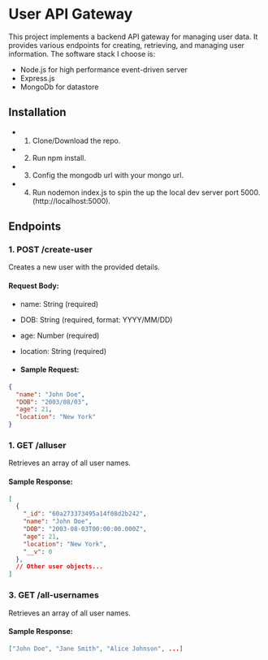 # User API Gateway

This project implements a backend API gateway for managing user data. It provides various endpoints for creating, retrieving, and managing user information.
The software stack I choose is:

- Node.js for high performance event-driven server
- Express.js
- MongoDb for datastore

## Installation

- 1. Clone/Download the repo.
- 2. Run npm install.
- 3. Config the mongodb url with your mongo url.
- 4. Run nodemon index.js to spin the up the local dev server port 5000.(http://localhost:5000).

## Endpoints

### 1. POST /create-user
Creates a new user with the provided details.

#### Request Body:
- name: String (required)
- DOB: String (required, format: YYYY/MM/DD)
- age: Number (required)
- location: String (required)

- #### Sample Request:
```json
{
  "name": "John Doe",
  "DOB": "2003/08/03",
  "age": 21,
  "location": "New York"
}
```

### 1.  GET /alluser

Retrieves an array of all user names.

#### Sample Response:
```json
[
  {
    "_id": "60a273373495a14f08d2b242",
    "name": "John Doe",
    "DOB": "2003-08-03T00:00:00.000Z",
    "age": 21,
    "location": "New York",
    "__v": 0
  },
  // Other user objects...
]
```
### 3. GET /all-usernames

Retrieves an array of all user names.
#### Sample Response:
```json
["John Doe", "Jane Smith", "Alice Johnson", ...]
```

